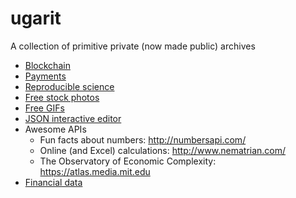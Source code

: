 # ugarit
A collection of primitive private (now made public) archives

- [Blockchain](blockchain.md)
- [Payments](payments.md)
- [Reproducible science](reproducible_science.md)
- [Free stock photos](https://www.reddit.com/r/web_design/comments/2v5ts0/ultimate_collection_of_free_stock_photos_websites/)
- [Free GIFs](giphy.com)
- [JSON interactive editor](http://jeremydorn.com/json-editor/)
- Awesome APIs
  - Fun facts about numbers: http://numbersapi.com/
  - Online (and Excel) calculations: http://www.nematrian.com/
  - The Observatory of Economic Complexity: https://atlas.media.mit.edu
- [Financial data](financial_data.md)
